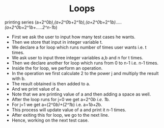 <h1 align="center">Loops</h1>

printing series
(a+2^0*b),(a+2^0*b+2^1*b),(a+2^0*b+2^1*b).....(a+2^0*b+2^1*b+.....2^n-1*b)

- First we ask the user to input how many test cases he wants.
- Then we store that input in integer variable t.
- We declare a for loop which runs number of times user wants i.e. t times.
- We ask user to input three integer variables a,b and n for t times.
- Then we declare another for loop which runs from 0 to n-1 i.e. n-1 times.
- Inside the for loop, we perform an operation.
- In the operation we first calculate 2 to the power j and multiply the result with b.
- The result obtained is then added to a.
- And we print value of a.
- Note that we are printing value of a and then adding a space as well.
- After the loop runs for j=0 we get a=2^0*b i.e. 1*b.
- For j=1 we get a=(2^0*b)+(2^1*b) i.e. a=1*b+2*b.
- This process will update value of a and print it n-1 times.
- After exiting this for loop, we go to the next line.
- Hence, working on the next test case.
